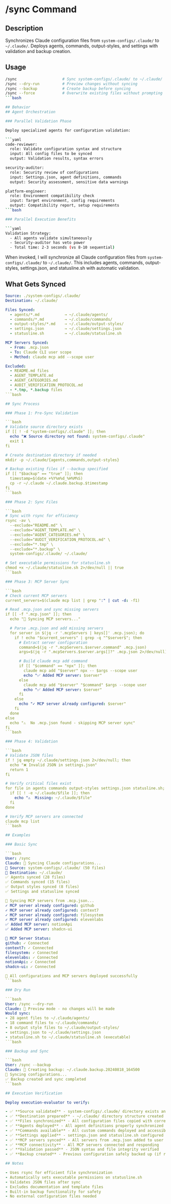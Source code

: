 # /sync Command

## Description

Synchronizes Claude configuration files from `system-configs/.claude/` to `~/.claude/`.
Deploys agents, commands, output-styles, and settings with validation and backup creation.

## Usage

```bash
/sync                    # Sync system-configs/.claude/ to ~/.claude/
/sync --dry-run          # Preview changes without syncing
/sync --backup           # Create backup before syncing
/sync --force            # Overwrite existing files without prompting
```bash

## Behavior
## Agent Orchestration

### Parallel Validation Phase

Deploy specialized agents for configuration validation:

```yaml
code-reviewer:
  role: Validate configuration syntax and structure
  input: All config files to be synced
  output: Validation results, syntax errors

security-auditor:
  role: Security review of configurations
  input: Settings.json, agent definitions, commands
  output: Security assessment, sensitive data warnings

platform-engineer:
  role: Environment compatibility check
  input: Target environment, config requirements
  output: Compatibility report, setup requirements
```bash

### Parallel Execution Benefits

```yaml
Validation Strategy:
  - All agents validate simultaneously
  - Security-auditor has veto power
  - Total time: 2-3 seconds (vs 8-10 sequential)
```

When invoked, I will synchronize all Claude configuration files from
`system-configs/.claude/` to `~/.claude/`. This includes agents, commands,
output-styles, settings.json, and statusline.sh with automatic validation.

## What Gets Synced

```yaml
Source: ./system-configs/.claude/
Destination: ~/.claude/

Files Synced:
  - agents/*.md           → ~/.claude/agents/
  - commands/*.md         → ~/.claude/commands/
  - output-styles/*.md    → ~/.claude/output-styles/
  - settings.json         → ~/.claude/settings.json
  - statusline.sh         → ~/.claude/statusline.sh

MCP Servers Synced:
  - From: .mcp.json
  - To: Claude CLI user scope
  - Method: claude mcp add --scope user

Excluded:
  - README.md files
  - AGENT_TEMPLATE.md
  - AGENT_CATEGORIES.md
  - AUDIT_VERIFICATION_PROTOCOL.md
  - *.tmp, *.backup files
```bash

## Sync Process

### Phase 1: Pre-Sync Validation

```bash
# Validate source directory exists
if [[ ! -d "system-configs/.claude" ]]; then
  echo "❌ Source directory not found: system-configs/.claude"
  exit 1
fi

# Create destination directory if needed
mkdir -p ~/.claude/{agents,commands,output-styles}

# Backup existing files if --backup specified
if [[ "$backup" == "true" ]]; then
  timestamp=$(date +%Y%m%d_%H%M%S)
  cp -r ~/.claude ~/.claude.backup.$timestamp
fi
```bash

### Phase 2: Sync Files

```bash
# Sync with rsync for efficiency
rsync -av \
  --exclude="README.md" \
  --exclude="AGENT_TEMPLATE.md" \
  --exclude="AGENT_CATEGORIES.md" \
  --exclude="AUDIT_VERIFICATION_PROTOCOL.md" \
  --exclude="*.tmp" \
  --exclude="*.backup" \
  system-configs/.claude/ ~/.claude/

# Set executable permissions for statusline.sh
chmod +x ~/.claude/statusline.sh 2>/dev/null || true
```bash

### Phase 3: MCP Server Sync

```bash
# Check current MCP servers
current_servers=$(claude mcp list | grep ":" | cut -d: -f1)

# Read .mcp.json and sync missing servers
if [[ -f ".mcp.json" ]]; then
  echo "🔄 Syncing MCP servers..."

  # Parse .mcp.json and add missing servers
  for server in $(jq -r '.mcpServers | keys[]' .mcp.json); do
    if ! echo "$current_servers" | grep -q "^$server$"; then
      # Extract server configuration
      command=$(jq -r ".mcpServers.$server.command" .mcp.json)
      args=$(jq -r ".mcpServers.$server.args[]?" .mcp.json 2>/dev/null)

      # Build claude mcp add command
      if [[ "$command" == "npx" ]]; then
        claude mcp add "$server" npx -- $args --scope user
        echo "✅ Added MCP server: $server"
      else
        claude mcp add "$server" "$command" $args --scope user
        echo "✅ Added MCP server: $server"
      fi
    else
      echo "✓ MCP server already configured: $server"
    fi
  done
else
  echo "⚠️  No .mcp.json found - skipping MCP server sync"
fi
```bash

### Phase 4: Validation

```bash
# Validate JSON files
if ! jq empty ~/.claude/settings.json 2>/dev/null; then
  echo "❌ Invalid JSON in settings.json"
  return 1
fi

# Verify critical files exist
for file in agents commands output-styles settings.json statusline.sh; do
  if [[ ! -e ~/.claude/$file ]]; then
    echo "⚠️  Missing: ~/.claude/$file"
  fi
done

# Verify MCP servers are connected
claude mcp list
```bash

## Examples

### Basic Sync

```bash
User: /sync
Claude: 🔄 Syncing Claude configurations...
📁 Source: system-configs/.claude/ (50 files)
📁 Destination: ~/.claude/
✅ Agents synced (28 files)
✅ Commands synced (15 files)
✅ Output styles synced (8 files)
✅ Settings and statusline synced

🔄 Syncing MCP servers from .mcp.json...
✓ MCP server already configured: github
✓ MCP server already configured: context7
✓ MCP server already configured: filesystem
✓ MCP server already configured: elevenlabs
✅ Added MCP server: notionApi
✅ Added MCP server: shadcn-ui

📡 MCP Server Status:
github: ✓ Connected
context7: ✓ Connected
filesystem: ✓ Connected
elevenlabs: ✓ Connected
notionApi: ✓ Connected
shadcn-ui: ✓ Connected

🎯 All configurations and MCP servers deployed successfully
```bash

### Dry Run

```bash
User: /sync --dry-run
Claude: 📖 Preview mode - no changes will be made
Would sync:
- 28 agent files to ~/.claude/agents/
- 18 command files to ~/.claude/commands/
- 8 output style files to ~/.claude/output-styles/
- settings.json to ~/.claude/settings.json
- statusline.sh to ~/.claude/statusline.sh (executable)
```bash

### Backup and Sync

```bash
User: /sync --backup
Claude: 💾 Creating backup: ~/.claude.backup.20240818_164500
🔄 Syncing configurations...
✅ Backup created and sync completed
```bash

## Execution Verification

Deploy execution-evaluator to verify:

- ✅ **Source validated** - system-configs/.claude/ directory exists and accessible
- ✅ **Destination prepared** - ~/.claude/ directory structure created successfully
- ✅ **Files synchronized** - All configuration files copied with correct permissions
- ✅ **Agents deployed** - All agent definitions properly synchronized
- ✅ **Commands available** - All custom commands deployed and accessible
- ✅ **Settings applied** - settings.json and statusline.sh configured correctly
- ✅ **MCP servers synced** - All servers from .mcp.json added to user scope
- ✅ **MCP connectivity** - All MCP servers connected and responding
- ✅ **Validation passed** - JSON syntax and file integrity verified
- ✅ **Backup created** - Previous configuration safely backed up (if requested)

## Notes

- Uses rsync for efficient file synchronization
- Automatically sets executable permissions on statusline.sh
- Validates JSON files after sync
- Excludes documentation and template files
- Built-in backup functionality for safety
- No external configuration files needed

